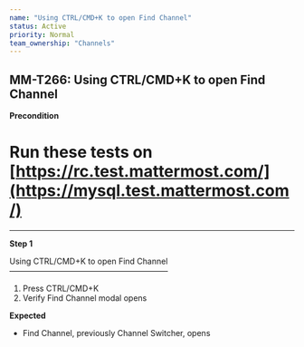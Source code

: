 ```yaml
---
name: "Using CTRL/CMD+K to open Find Channel"
status: Active
priority: Normal
team_ownership: "Channels"
---
```


## MM-T266: Using CTRL/CMD+K to open Find Channel

**Precondition**

# Run these tests on [https://rc.test.mattermost.com/](https://mysql.test.mattermost.com/)

---

**Step 1**

Using CTRL/CMD+K to open Find Channel\
––––––––––––––––––––––––––––––––––––––––

1. Press CTRL/CMD+K
2. Verify Find Channel modal opens

**Expected**

- Find Channel, previously Channel Switcher, opens 
